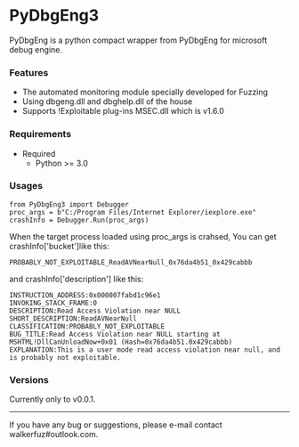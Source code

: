 # PyDbgEng3

PyDbgEng is a python compact wrapper from PyDbgEng for microsoft debug engine.

### Features

* The automated monitoring module specially developed for Fuzzing
* Using dbgeng.dll and dbghelp.dll of the house
* Supports !Exploitable plug-ins MSEC.dll which is v1.6.0

### Requirements

* Required
    * Python >= 3.0

### Usages

	from PyDbgEng3 import Debugger
	proc_args = b"C:/Program Files/Internet Explorer/iexplore.exe"
	crashInfo = Debugger.Run(proc_args)

When the target process loaded using proc_args is crahsed, You can get crashInfo['bucket']like this:

	PROBABLY_NOT_EXPLOITABLE_ReadAVNearNull_0x76da4b51_0x429cabbb

and crashInfo['description'] like this:

	INSTRUCTION_ADDRESS:0x000007fabd1c96e1
	INVOKING_STACK_FRAME:0
	DESCRIPTION:Read Access Violation near NULL
	SHORT_DESCRIPTION:ReadAVNearNull
	CLASSIFICATION:PROBABLY_NOT_EXPLOITABLE
	BUG_TITLE:Read Access Violation near NULL starting at MSHTML!DllCanUnloadNow+0x01 (Hash=0x76da4b51.0x429cabbb)
	EXPLANATION:This is a user mode read access violation near null, and is probably not exploitable.

### Versions
	
Currently only to v0.0.1.

------

If you have any bug or suggestions, please e-mail contact walkerfuz#outlook.com.
